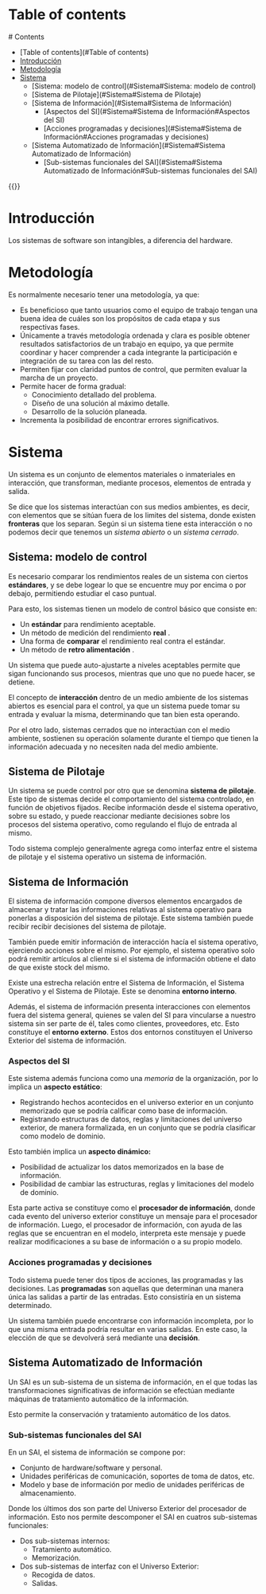 # Table of contents
<div class='hidden'>
# Contents

- [Table of contents](#Table of contents)
- [Introducción](#Introducción)
- [Metodología](#Metodología)
- [Sistema](#Sistema)
  - [Sistema: modelo de control](#Sistema#Sistema: modelo de control)
  - [Sistema de Pilotaje](#Sistema#Sistema de Pilotaje)
  - [Sistema de Información](#Sistema#Sistema de Información)
    - [Aspectos del SI](#Sistema#Sistema de Información#Aspectos del SI)
    - [Acciones programadas y decisiones](#Sistema#Sistema de Información#Acciones programadas y decisiones)
  - [Sistema Automatizado de Información](#Sistema#Sistema Automatizado de Información)
    - [Sub-sistemas funcionales del SAI](#Sistema#Sistema Automatizado de Información#Sub-sistemas funcionales del SAI)

</div>
{{<toc>}}

# Introducción

Los sistemas de software son intangibles, a diferencia del hardware.

# Metodología

Es normalmente necesario tener una metodología, ya que:

- Es beneficioso que tanto usuarios como el equipo de trabajo tengan una 
  buena idea de cuáles son los propósitos de cada etapa y sus respectivas
  fases.
- Únicamente a través metodología ordenada y clara es posible obtener
  resultados satisfactorios de un trabajo en equipo, ya que permite coordinar y
  hacer comprender a cada integrante la participación e integración de su tarea
  con las del resto.
- Permiten fijar con claridad puntos de control, que permiten evaluar la marcha
  de un proyecto.
- Permite hacer de forma gradual:
  - Conocimiento detallado del problema.
  - Diseño de una solución al máximo detalle.
  - Desarrollo de la solución planeada.
- Incrementa la posibilidad de encontrar errores significativos.

# Sistema

Un sistema es un conjunto de elementos materiales o inmateriales en
interacción, que transforman, mediante procesos, elementos de entrada y salida.

Se dice que los sistemas interactúan con sus medios ambientes, es decir, con
elementos que se sitúan fuera de los limites del sistema, donde existen
**fronteras** que los separan. Según si un sistema tiene esta interacción o no 
podemos decir que tenemos un *sistema abierto* o un *sistema cerrado*.
  
## Sistema: modelo de control

Es necesario comparar los rendimientos reales de un sistema con ciertos
**estándares**, y se debe logear lo que se encuentre muy por encima o por
debajo, permitiendo estudiar el caso puntual.

Para esto, los sistemas tienen un modelo de control básico que consiste en:

- Un **estándar**  para rendimiento aceptable.
- Un método de medición del rendimiento **real** .
- Una forma de **comparar**  el rendimiento real contra el estándar.
- Un método de **retro alimentación** .

Un sistema que puede auto-ajustarte a niveles aceptables permite que sigan
funcionando sus procesos, mientras que uno que no puede hacer, se detiene.

El concepto de **interacción** dentro de un medio ambiente de los sistemas
abiertos es esencial para el control, ya que un sistema puede tomar su entrada
y evaluar la misma, determinando que tan bien esta operando.

Por el otro lado, sistemas cerrados que no interactúan con el medio ambiente,
sostienen su operación solamente durante el tiempo que tienen la información
adecuada y no necesiten nada del medio ambiente.

## Sistema de Pilotaje

Un sistema se puede control por otro que se denomina **sistema de pilotaje**.
Este tipo de sistemas decide el comportamiento del sistema controlado, en
función de objetivos fijados. Recibe información desde el sistema operativo, 
sobre su estado, y puede reaccionar mediante decisiones sobre los procesos del
sistema operativo, como regulando el flujo de entrada al mismo.

Todo sistema complejo generalmente agrega como interfaz entre el sistema de 
pilotaje y el sistema operativo un sistema de información.

## Sistema de Información

El sistema de información compone diversos elementos encargados de almacenar y
tratar las informaciones relativas al sistema operativo para ponerlas a
disposición del sistema de pilotaje. Este sistema también puede recibir recibir
decisiones del sistema de pilotaje.

También puede emitir información de interacción hacía el sistema operativo,
ejerciendo acciones sobre el mismo. Por ejemplo, el sistema operativo solo
podrá remitir artículos al cliente si el sistema de información obtiene el dato
de que existe stock del mismo.

Existe una estrecha relación entre el Sistema de Información, el Sistema
Operativo y el Sistema de Pilotaje. Este se denomina **entorno interno**.

Además, el sistema de información presenta interacciones con elementos fuera
del sistema general, quienes se valen del SI para vincularse a nuestro sistema
sin ser parte de él, tales como clientes, proveedores, etc. Esto constituye el
**entorno externo**. Estos dos entornos constituyen el Universo Exterior del
sistema de información.

### Aspectos del SI

Este sistema además funciona como una *memoria* de la organización, por lo
implica un **aspecto estático**:
- Registrando hechos acontecidos en el universo exterior en un conjunto
  memorizado que se podría calificar como base de información.
- Registrando estructuras de datos, reglas y limitaciones del universo
  exterior, de manera formalizada, en un conjunto que se podría clasificar como
  modelo de dominio.

Esto también implica un **aspecto dinámico:** 
- Posibilidad de actualizar los datos memorizados en la base de información.
- Posibilidad de cambiar las estructuras, reglas y limitaciones del modelo de
  dominio.

Esta parte activa se constituye como el **procesador de información**, donde
cada evento del universo exterior constituye un mensaje para el procesador de
información. Luego, el procesador de información, con ayuda de las reglas que
se encuentran en el modelo, interpreta este mensaje y puede realizar
modificaciones a su base de información o a su propio modelo.

### Acciones programadas y decisiones

Todo sistema puede tener dos tipos de acciones, las programadas y las
decisiones. Las **programadas** son aquellas que determinan una manera única
las salidas a partir de las entradas. Esto consistiría en un sistema
determinado.

Un sistema también puede encontrarse con información incompleta, por lo que una
misma entrada podría resultar en varias salidas. En este caso, la elección de
que se devolverá será mediante una **decisión**.


## Sistema Automatizado de Información

Un SAI es un sub-sistema de un sistema de información, en el que todas las
transformaciones significativas de información se efectúan mediante máquinas de
tratamiento automático de la información.

Esto permite la conservación y tratamiento automático de los datos.

### Sub-sistemas funcionales del SAI

En un SAI, el sistema de información se compone por:
- Conjunto de hardware/software y personal.
- Unidades periféricas de comunicación, soportes de toma de datos, etc.
- Modelo y base de información por medio de unidades periféricas de
  almacenamiento.

Donde los últimos dos son parte del Universo Exterior del procesador de
información. Esto nos permite descomponer el SAI en cuatros sub-sistemas
funcionales:

- Dos sub-sistemas internos:
  - Tratamiento automático.
  - Memorización.
- Dos sub-sistemas de interfaz con el Universo Exterior:
  - Recogida de datos.
  - Salidas.

